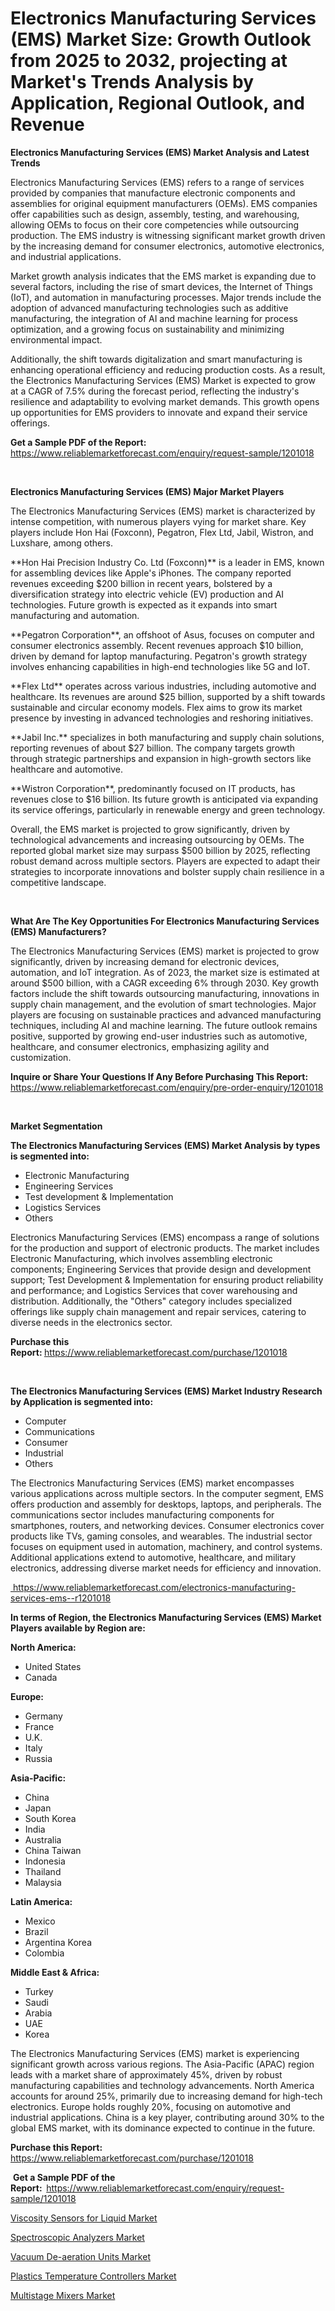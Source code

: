 <p><h1>Electronics Manufacturing Services (EMS) Market Size: Growth Outlook from 2025 to 2032, projecting at Market's Trends Analysis by Application, Regional Outlook, and Revenue</h1></p><p><strong>Electronics Manufacturing Services (EMS) Market Analysis and Latest Trends</strong></p>
<p><p>Electronics Manufacturing Services (EMS) refers to a range of services provided by companies that manufacture electronic components and assemblies for original equipment manufacturers (OEMs). EMS companies offer capabilities such as design, assembly, testing, and warehousing, allowing OEMs to focus on their core competencies while outsourcing production. The EMS industry is witnessing significant market growth driven by the increasing demand for consumer electronics, automotive electronics, and industrial applications.</p><p>Market growth analysis indicates that the EMS market is expanding due to several factors, including the rise of smart devices, the Internet of Things (IoT), and automation in manufacturing processes. Major trends include the adoption of advanced manufacturing technologies such as additive manufacturing, the integration of AI and machine learning for process optimization, and a growing focus on sustainability and minimizing environmental impact.</p><p>Additionally, the shift towards digitalization and smart manufacturing is enhancing operational efficiency and reducing production costs. As a result, the Electronics Manufacturing Services (EMS) Market is expected to grow at a CAGR of 7.5% during the forecast period, reflecting the industry's resilience and adaptability to evolving market demands. This growth opens up opportunities for EMS providers to innovate and expand their service offerings.</p></p>
<p><strong>Get a Sample PDF of the Report:&nbsp;</strong> <a href="https://www.reliablemarketforecast.com/enquiry/request-sample/1201018?utm_campaign=950&utm_medium=2&utm_source=Github&utm_content=ia&utm_term=28022025&utm_id=electronics-manufacturing-services-ems">https://www.reliablemarketforecast.com/enquiry/request-sample/1201018</a></p>
<p>&nbsp;</p>
<p><strong>Electronics Manufacturing Services (EMS) Major Market Players</strong></p>
<p><p>The Electronics Manufacturing Services (EMS) market is characterized by intense competition, with numerous players vying for market share. Key players include Hon Hai (Foxconn), Pegatron, Flex Ltd, Jabil, Wistron, and Luxshare, among others.</p><p>**Hon Hai Precision Industry Co. Ltd (Foxconn)** is a leader in EMS, known for assembling devices like Apple's iPhones. The company reported revenues exceeding $200 billion in recent years, bolstered by a diversification strategy into electric vehicle (EV) production and AI technologies. Future growth is expected as it expands into smart manufacturing and automation.</p><p>**Pegatron Corporation**, an offshoot of Asus, focuses on computer and consumer electronics assembly. Recent revenues approach $10 billion, driven by demand for laptop manufacturing. Pegatron's growth strategy involves enhancing capabilities in high-end technologies like 5G and IoT.</p><p>**Flex Ltd** operates across various industries, including automotive and healthcare. Its revenues are around $25 billion, supported by a shift towards sustainable and circular economy models. Flex aims to grow its market presence by investing in advanced technologies and reshoring initiatives.</p><p>**Jabil Inc.** specializes in both manufacturing and supply chain solutions, reporting revenues of about $27 billion. The company targets growth through strategic partnerships and expansion in high-growth sectors like healthcare and automotive.</p><p>**Wistron Corporation**, predominantly focused on IT products, has revenues close to $16 billion. Its future growth is anticipated via expanding its service offerings, particularly in renewable energy and green technology.</p><p>Overall, the EMS market is projected to grow significantly, driven by technological advancements and increasing outsourcing by OEMs. The reported global market size may surpass $500 billion by 2025, reflecting robust demand across multiple sectors. Players are expected to adapt their strategies to incorporate innovations and bolster supply chain resilience in a competitive landscape.</p></p>
<p>&nbsp;</p>
<p><strong>What Are The Key Opportunities For Electronics Manufacturing Services (EMS) Manufacturers?</strong></p>
<p><p>The Electronics Manufacturing Services (EMS) market is projected to grow significantly, driven by increasing demand for electronic devices, automation, and IoT integration. As of 2023, the market size is estimated at around $500 billion, with a CAGR exceeding 6% through 2030. Key growth factors include the shift towards outsourcing manufacturing, innovations in supply chain management, and the evolution of smart technologies. Major players are focusing on sustainable practices and advanced manufacturing techniques, including AI and machine learning. The future outlook remains positive, supported by growing end-user industries such as automotive, healthcare, and consumer electronics, emphasizing agility and customization.</p></p>
<p><strong>Inquire or Share Your Questions If Any Before Purchasing This Report:</strong> <a href="https://www.reliablemarketforecast.com/enquiry/pre-order-enquiry/1201018?utm_campaign=950&utm_medium=2&utm_source=Github&utm_content=ia&utm_term=28022025&utm_id=electronics-manufacturing-services-ems">https://www.reliablemarketforecast.com/enquiry/pre-order-enquiry/1201018</a></p>
<p>&nbsp;</p>
<p><strong>Market Segmentation</strong></p>
<p><strong>The Electronics Manufacturing Services (EMS) Market Analysis by types is segmented into:</strong></p>
<p><ul><li>Electronic Manufacturing</li><li>Engineering Services</li><li>Test development & Implementation</li><li>Logistics Services</li><li>Others</li></ul></p>
<p><p>Electronics Manufacturing Services (EMS) encompass a range of solutions for the production and support of electronic products. The market includes Electronic Manufacturing, which involves assembling electronic components; Engineering Services that provide design and development support; Test Development & Implementation for ensuring product reliability and performance; and Logistics Services that cover warehousing and distribution. Additionally, the "Others" category includes specialized offerings like supply chain management and repair services, catering to diverse needs in the electronics sector.</p></p>
<p><strong>Purchase this Report:&nbsp;</strong><a href="https://www.reliablemarketforecast.com/purchase/1201018?utm_campaign=950&utm_medium=2&utm_source=Github&utm_content=ia&utm_term=28022025&utm_id=electronics-manufacturing-services-ems">https://www.reliablemarketforecast.com/purchase/1201018</a></p>
<p>&nbsp;</p>
<p><strong>The Electronics Manufacturing Services (EMS) Market Industry Research by Application is segmented into:</strong></p>
<p><ul><li>Computer</li><li>Communications</li><li>Consumer</li><li>Industrial</li><li>Others</li></ul></p>
<p><p>The Electronics Manufacturing Services (EMS) market encompasses various applications across multiple sectors. In the computer segment, EMS offers production and assembly for desktops, laptops, and peripherals. The communications sector includes manufacturing components for smartphones, routers, and networking devices. Consumer electronics cover products like TVs, gaming consoles, and wearables. The industrial sector focuses on equipment used in automation, machinery, and control systems. Additional applications extend to automotive, healthcare, and military electronics, addressing diverse market needs for efficiency and innovation.</p></p>
<p><a href="https://www.reliablemarketforecast.com/electronics-manufacturing-services-ems--r1201018?utm_campaign=950&utm_medium=2&utm_source=Github&utm_content=ia&utm_term=28022025&utm_id=electronics-manufacturing-services-ems">&nbsp;https://www.reliablemarketforecast.com/electronics-manufacturing-services-ems--r1201018</a></p>
<p><strong>In terms of Region, the Electronics Manufacturing Services (EMS) Market Players available by Region are:</strong></p>
<p>
    <p> <strong> North America: </strong>
        <ul>
            <li>United States</li>
            <li>Canada</li>
        </ul>
        </p> 
    <p> <strong> Europe: </strong>
        <ul>
            <li>Germany</li>
            <li>France</li>
            <li>U.K.</li>
            <li>Italy</li>
            <li>Russia</li>
        </ul>
        </p> 
    <p> <strong> Asia-Pacific: </strong>
        <ul>
            <li>China</li>
            <li>Japan</li>
            <li>South Korea</li>
            <li>India</li>
            <li>Australia</li>
            <li>China Taiwan</li>
            <li>Indonesia</li>
            <li>Thailand</li>
            <li>Malaysia</li>
        </ul>
        </p> 
    <p> <strong> Latin America: </strong>
        <ul>
            <li>Mexico</li>
            <li>Brazil</li>
            <li>Argentina Korea</li>
            <li>Colombia</li>
        </ul>
        </p> 
    <p> <strong> Middle East & Africa: </strong>
        <ul>
            <li>Turkey</li>
            <li>Saudi</li>
            <li>Arabia</li>
            <li>UAE</li>
            <li>Korea</li>
        </ul>
    </p>
    </p>
<p><p>The Electronics Manufacturing Services (EMS) market is experiencing significant growth across various regions. The Asia-Pacific (APAC) region leads with a market share of approximately 45%, driven by robust manufacturing capabilities and technology advancements. North America accounts for around 25%, primarily due to increasing demand for high-tech electronics. Europe holds roughly 20%, focusing on automotive and industrial applications. China is a key player, contributing around 30% to the global EMS market, with its dominance expected to continue in the future.</p></p>
<p><strong>Purchase this Report: </strong><a href="https://www.reliablemarketforecast.com/purchase/1201018?utm_campaign=950&utm_medium=2&utm_source=Github&utm_content=ia&utm_term=28022025&utm_id=electronics-manufacturing-services-ems">https://www.reliablemarketforecast.com/purchase/1201018</a></p>
<p>&nbsp;<strong>Get a Sample PDF of the Report:&nbsp;&nbsp;</strong><a href="https://www.reliablemarketforecast.com/enquiry/request-sample/1201018?utm_campaign=950&utm_medium=2&utm_source=Github&utm_content=ia&utm_term=28022025&utm_id=electronics-manufacturing-services-ems">https://www.reliablemarketforecast.com/enquiry/request-sample/1201018</a></p>
<p><strong></strong></p>
<p><p><a href="https://github.com/saoutiguarro/Market-Research-Report-List-1/blob/main/viscosity-sensors-for-liquid-market.md?utm_campaign=950&utm_medium=2&utm_source=Github&utm_content=ia&utm_term=28022025&utm_id=electronics-manufacturing-services-ems">Viscosity Sensors for Liquid Market</a></p><p><a href="https://github.com/jenithschijf/Market-Research-Report-List-1/blob/main/spectroscopic-analyzers-market.md?utm_campaign=950&utm_medium=2&utm_source=Github&utm_content=ia&utm_term=28022025&utm_id=electronics-manufacturing-services-ems">Spectroscopic Analyzers Market</a></p><p><a href="https://github.com/saroarmaicky/Market-Research-Report-List-1/blob/main/vacuum-de-aeration-units-market.md?utm_campaign=950&utm_medium=2&utm_source=Github&utm_content=ia&utm_term=28022025&utm_id=electronics-manufacturing-services-ems">Vacuum De-aeration Units Market</a></p><p><a href="https://github.com/voigttyagi/Market-Research-Report-List-1/blob/main/plastics-temperature-controllers-market.md?utm_campaign=950&utm_medium=2&utm_source=Github&utm_content=ia&utm_term=28022025&utm_id=electronics-manufacturing-services-ems">Plastics Temperature Controllers Market</a></p><p><a href="https://github.com/ahamdyzabira4/Market-Research-Report-List-1/blob/main/multistage-mixers-market.md?utm_campaign=950&utm_medium=2&utm_source=Github&utm_content=ia&utm_term=28022025&utm_id=electronics-manufacturing-services-ems">Multistage Mixers Market</a></p></p>